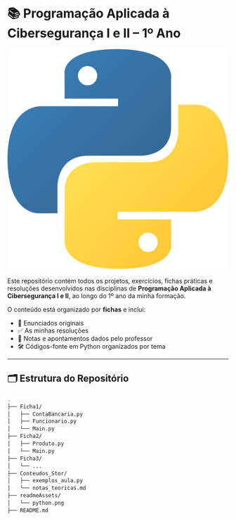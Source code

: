 # 📚 Programação Aplicada à Cibersegurança I e II – 1º Ano

![Thumbnail do projeto](readmeAssets/python.png)

Este repositório contém todos os projetos, exercícios, fichas práticas e resoluções desenvolvidos nas disciplinas de **Programação Aplicada à Cibersegurança I e II**, ao longo do 1º ano da minha formação.

O conteúdo está organizado por **fichas** e inclui:
- 🧠 Enunciados originais  
- ✅ As minhas resoluções  
- 📓 Notas e apontamentos dados pelo professor  
- 🛠️ Códigos-fonte em Python organizados por tema  

---

## 🗂 Estrutura do Repositório

```bash
.
├── Ficha1/
│   ├── ContaBancaria.py
│   ├── Funcionario.py
│   └── Main.py
├── Ficha2/
│   ├── Produto.py
│   └── Main.py
├── Ficha3/
│   └── ...
├── Conteudos_Stor/
│   ├── exemplos_aula.py
│   └── notas_teoricas.md
├── readmeAssets/
│   └── python.png
├── README.md
